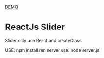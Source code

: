 <a href="http://protected-anchorage-33362.herokuapp.com/">DEMO</a>

<h1>ReactJs Slider</h1>
<p>Slider only use React and createClass</p>

USE: npm install
run server use: node server.js
